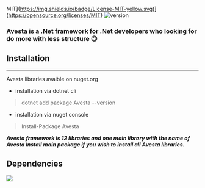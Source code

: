 MIT](https://img.shields.io/badge/License-MIT-yellow.svg)](https://opensource.org/licenses/MIT) ![version](https://img.shields.io/badge/version-1.0.2.0-blue)

### Avesta is a .Net framework for .Net developers who looking for do more with less structure  😉



## Installation
****
Avesta libraries avaible on nuget.org 
 - installation via dotnet cli
>dotnet add package Avesta --version
 - installation via nuget console
>Install-Package Avesta

***Avesta framework is 12 libraries and one main library with the name of Avesta
Install main package if you wish to install all Avesta libraries.***

## Dependencies
![](https://raw.githubusercontent.com/swagger-api/swagger.io/wordpress/images/assets/SW-logo-clr.png)
